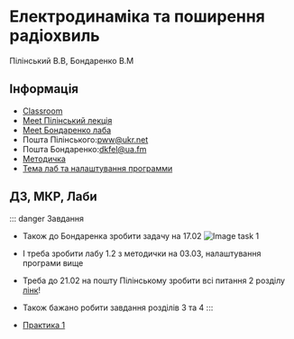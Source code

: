 # Електродинаміка та поширення радіохвиль
Пілінський В.В, Бондаренко В.М

## Інформація
* [Classroom](https://classroom.google.com/c/MTUyNjM3NTk4ODIw)
* [Meet Пілінський лекція](https://meet.google.com/lookup/ec6fp2ld77)
* [Meet Бондаренко лаба](https://us04web.zoom.us/j/3112329829?pwd=d1I3ZEVhd0VsSXBCV3BKMVdMY2U2dz09)
* Пошта Пілінського:[pww@ukr.net](mailto:pww@ukr.net)
* Пошта Бондаренко:[dkfel@ua.fm](mailto:dkfel@ua.fm)
* [Методичка](/files/edprh/metod.pdf)
* [Тема лаб та налаштування программи](/files/edprh/lab_help.pdf)

## ДЗ, МКР, Лаби
::: danger Завдання
* Також до Бондаренка зробити задачу на 17.02
![Image task 1](/images/edprh/t1.jpg)
* І треба зробити лабу 1.2 з методички на 03.03, налаштування програми вище
* Треба до 21.02 на пошту Пілінському зробити всі питання 2 розділу [лінк](https://classroom.google.com/c/MTUyNjM3NTk4ODIw/m/NDY0OTQwODg2NTAw/details)!
* Також бажано робити завдання розділів 3 та 4
:::

* [Практика 1](/files/edprh/prak1.pdf)

